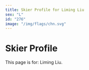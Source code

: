 ```yaml
---
title: Skier Profile for Liming Liu
sex: "L"
id: "276"
image: "/img/flags/chn.svg" 
---
```


# Skier Profile

This page is for: Liming Liu.
    